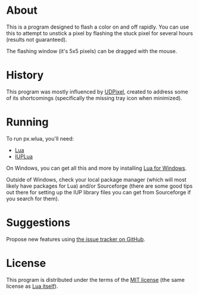 # About

This is a program designed to flash a color on and off rapidly. You can use this to attempt to unstick a pixel by flashing the stuck pixel for several hours (results not guaranteed).

The flashing window (it's 5x5 pixels) can be dragged with the mouse.

# History

This program was mostly influenced by [UDPixel](http://udpix.free.fr/), created to address some of its shortcomings (specifically the missing tray icon when minimized).

# Running

To run px.wlua, you'll need:

- [Lua](http://lua.org)
- [IUPLua](http://www.tecgraf.puc-rio.br/iup/)

On Windows, you can get all this and more by installing [Lua for Windows](http://code.google.com/p/luaforwindows/downloads/detail?name=LuaForWindows_v5.1.4-40.exe).

Outside of Windows, check your local package manager (which will most likely have packages for Lua) and/or Sourceforge (there are some good tips out there for setting up the IUP library files you can get from Sourceforge if you search for them).

# Suggestions

Propose new features using [the issue tracker on GitHub](https://github.com/stuartpb/necropx/issues).

# License

This program is distributed under the terms of the [MIT license](http://www.opensource.org/licenses/mit-license.html) (the same license as [Lua itself](http://www.lua.org/license.html)).

